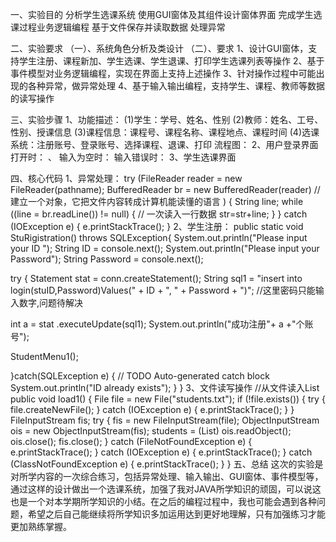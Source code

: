 一、实验目的
分析学生选课系统
使用GUI窗体及其组件设计窗体界面
完成学生选课过程业务逻辑编程
基于文件保存并读取数据
处理异常

二、实验要求
（一）、系统角色分析及类设计
（二）、要求
1、设计GUI窗体，支持学生注册、课程新加、学生选课、学生退课、打印学生选课列表等操作
2、基于事件模型对业务逻辑编程，实现在界面上支持上述操作
3、针对操作过程中可能出现的各种异常，做异常处理
4、基于输入输出编程，支持学生、课程、教师等数据的读写操作

三、实验步骤
	1、功能描述：
	(1)学生：学号、姓名、性别
	(2)教师：姓名、工号、性别、授课信息
	(3)课程信息：课程号、课程名称、课程地点、课程时间
	(4)选课系统：注册账号、登录账号、选择课程、退课、打印
流程图： 
2、用户登录界面
打开时： 、
输入为空时：  输入错误时： 
3、学生选课界面   
 

四、核心代码
       1、异常处理：
 		try (FileReader reader = new FileReader(pathname);
             BufferedReader br = new BufferedReader(reader) // 建立一个对象，它把文件内容转成计算机能读懂的语言
        ) {
            String line;
            while ((line = br.readLine()) != null) {       // 一次读入一行数据
            	str=str+line;
            }
        } catch (IOException e) {
            e.printStackTrace();
        }
2、学生注册：
public static void StuRigistration() throws SQLException{
System.out.println("Please input your ID ");
String ID = console.next();
System.out.println("Please input your Password");
String Password = console.next();

try {
Statement stat = conn.createStatement();
String sql1 = "insert into login(stuID,Password)Values(" + ID + ", " + Password + ")";
//这里密码只能输入数字,问题待解决

int a = stat .executeUpdate(sql1);
System.out.println("成功注册"+ a +"个账号");

StudentMenu1();

}catch(SQLException e) {
// TODO Auto-generated catch block
System.out.println("ID already exists");
}
}
3、文件读写操作
//从文件读入List
	public void load1() {
		File file = new File("students.txt");
		if (!file.exists()) {
			try {
				file.createNewFile();
			} catch (IOException e) {
				e.printStackTrace();
			}
		}
		FileInputStream fis;
		try {
			fis = new FileInputStream(file);
			ObjectInputStream ois = new ObjectInputStream(fis);
			students = (List<Student>) ois.readObject();
			ois.close();
			fis.close();
		} catch (FileNotFoundException e) {
			e.printStackTrace();
		} catch (IOException e) {
			e.printStackTrace();
		} catch (ClassNotFoundException e) {
			e.printStackTrace();
		}
	}
五、总结
这次的实验是对所学内容的一次综合练习，包括异常处理、输入输出、GUI窗体、事件模型等，通过这样的设计做出一个选课系统，加强了我对JAVA所学知识的顽固，可以说这也是一个对本学期所学知识的小结。在之后的编程过程中，我也可能会遇到各种问题，希望之后自己能继续将所学知识多加运用达到更好地理解，只有加强练习才能更加熟练掌握。
